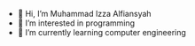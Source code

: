 - 👋 Hi, I’m Muhammad Izza Alfiansyah
- 👀 I’m interested in programming
- 🌱 I’m currently learning computer engineering
